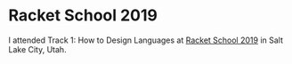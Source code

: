 # Racket School 2019

I attended Track 1: How to Design Languages at [Racket School 2019](https://school.racket-lang.org/2019/) in Salt Lake City, Utah.
